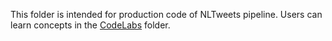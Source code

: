 This folder is intended for production code of NLTweets pipeline. Users can learn concepts in the [CodeLabs](https://github.com/sfbrigade/nltweets/tree/master/codelabs) folder.
